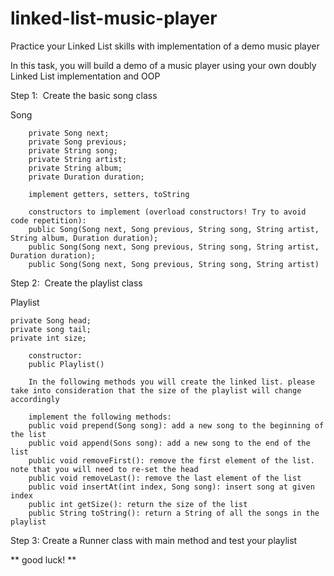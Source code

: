 # linked-list-music-player
Practice your Linked List skills with implementation of a demo music player


In this task, you will build a demo of a music player using your own doubly Linked List implementation and OOP 

Step 1: 
Create the basic song class

Song 

		private Song next; 
		private Song previous; 
		private String song; 
		private String artist; 
		private String album; 
		private Duration duration;
    
		implement getters, setters, toString
    
		constructors to implement (overload constructors! Try to avoid code repetition): 
		public Song(Song next, Song previous, String song, String artist, String album, Duration duration); 
		public Song(Song next, Song previous, String song, String artist, Duration duration); 
		public Song(Song next, Song previous, String song, String artist) 
	
Step 2: 
Create the playlist class

 Playlist 
 
    private Song head; 
    private song tail; 
    private int size;  

		constructor:
		public Playlist()

		In the following methods you will create the linked list. please take into consideration that the size of the playlist will change accordingly
    
   		implement the following methods:
		public void prepend(Song song): add a new song to the beginning of the list
		public void append(Sons song): add a new song to the end of the list
		public void removeFirst(): remove the first element of the list. note that you will need to re-set the head	
		public void removeLast(): remove the last element of the list
		public void insertAt(int index, Song song): insert song at given index
		public int getSize(): return the size of the list
		public String toString(): return a String of all the songs in the playlist

Step 3:
Create a Runner class with main method and test your playlist

                                                           
** good luck! **
                                                            


